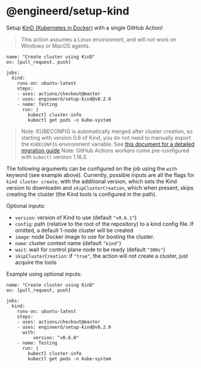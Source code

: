 # @engineerd/setup-kind

Setup [KinD (Kubernetes in Docker)](https://kind.sigs.k8s.io/) with a single GitHub Action!

> This action assumes a Linux environment, and will _not_ work on Windows or MacOS agents.

```
name: "Create cluster using KinD"
on: [pull_request, push]

jobs:
  kind:
    runs-on: ubuntu-latest
    steps:
    - uses: actions/checkout@master
    - uses: engineerd/setup-kind@v0.2.0
    - name: Testing
      run: |
        kubectl cluster-info
        kubectl get pods -n kube-system
```

> Note: KUBECONFIG is automatically merged after cluster creation, so starting with version 0.6 of Kind, you do not need to manually export the `KUBECONFIG` environment variable. See [this document for a detailed migration guide][kind-kubeconfig]
> Note: GitHub Actions workers come pre-configured with `kubectl` version 1.16.3.

The following arguments can be configured on the job using the `with` keyword (see example above).
Currently, possible inputs are all the flags for `kind cluster create`, with the additional version, which sets the Kind version to downloadm and `skipClusterCreation`, which when present, skips creating the cluster (the Kind tools is configured in the path).

Optional inputs:

- `version`: version of Kind to use (default `"v0.6.1"`)
- `config`: path (relative to the root of the repository) to a kind config file. If omitted, a default 1-node cluster will be created
- `image`: node Docker image to use for booting the cluster.
- `name`: cluster context name (default `"kind"`)
- `wait`: wait for control plane node to be ready (default `"300s"`)
- `skipClusterCreation`: if `"true"`, the action will not create a cluster, just acquire the tools

Example using optional inputs:

```
name: "Create cluster using KinD"
on: [pull_request, push]

jobs:
  kind:
    runs-on: ubuntu-latest
    steps:
    - uses: actions/checkout@master
    - uses: engineerd/setup-kind@v0.2.0
      with:
          version: "v0.6.0"        
    - name: Testing
      run: |
        kubectl cluster-info
        kubectl get pods -n kube-system
```

[kind-kubeconfig]: https://github.com/kubernetes-sigs/kind/issues/1060